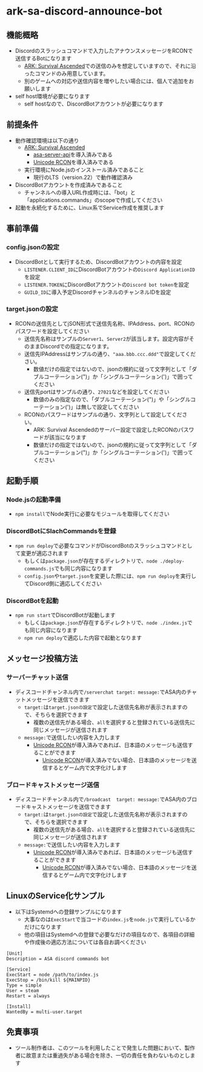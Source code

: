 # ark-sa-discord-announce-bot

## 機能概略
- Discordのスラッシュコマンドで入力したアナウンスメッセージをRCONで送信するBotになります
  - [ARK: Survival Ascended](https://store.steampowered.com/app/2399830/ARK_Survival_Ascended/?l=japanese)での送信のみを想定していますので、それに沿ったコマンドのみ用意しています。
  - 別のゲームへの対応や送信内容を増やしたい場合には、個人で追加をお願いします
- self host環境が必要になります
  - self hostなので、DiscordBotアカウントが必要になります

## 前提条件
- 動作確認環境は以下の通り
  - [ARK: Survival Ascended](https://store.steampowered.com/app/2399830/ARK_Survival_Ascended/?l=japanese)
    - [asa-server-api](https://ark-server-api.com/threads/asa-server-api.33/)を導入済みである
    - [Unicode RCON](https://ark-server-api.com/resources/unicode-rcon.152/)を導入済みである
  - 実行環境にNode.jsのインストール済みであること
    - 現行のLTS（version.22）で動作確認済み
- DiscordBotアカウントを作成済みであること
  - チャンネルへの導入URL作成時には、「bot」と「applications.commands」のscopeで作成してください
- 起動を永続化するために、Linux系でService作成を推奨します

## 事前準備
### config.jsonの設定
- DiscordBotとして実行するため、DiscordBotアカウントの内容を設定
  - `LISTENER.CLIENT_ID`にDiscordBotアカウントの`Discord ApplicationID`を設定
  - `LISTENER.TOKEN`にDiscordBotアカウントの`Discord bot token`を設定
  - `GUILD_ID`に導入予定DiscordチャンネルのチャンネルIDを設定
### target.jsonの設定
- RCONの送信先としてjSON形式で送信先名称、IPAddress、port、RCONのパスワードを設定してください
  - 送信先名称はサンプルの`Server1`、`Server2`が該当します。設定内容がそのままDiscordでの指定になります。
  - 送信先IPAddressはサンプルの通り、`"aaa.bbb.ccc.ddd"`で設定してください。
    - 数値だけの指定ではないので、jsonの規約に従って文字列として「ダブルコーテーション(")」か「シングルコーテーション(')」で囲ってください
  - 送信先portはサンプルの通り、`27021`などを設定してください
    - 数値のみの指定なので、「ダブルコーテーション(")」や「シングルコーテーション(')」は無しで設定してください
  - RCONのパスワードはサンプルの通り、文字列として設定してください。
    - ARK: Survival Ascendedのサーバー設定で設定したRCONのパスワードが該当になります
    - 数値だけの指定ではないので、jsonの規約に従って文字列として「ダブルコーテーション(")」か「シングルコーテーション(')」で囲ってください

## 起動手順
### Node.jsの起動準備
- `npm install`でNode実行に必要なモジュールを取得してください
### DiscordBotにSlachCommandsを登録
- `npm run deploy`で必要なコマンドがDiscordBotのスラッシュコマンドとして変更が適応されます
  - もしくは`package.json`が存在するディレクトリで、`node ./deploy-commands.js`でも同じ内容になります
  - `config.json`や`target.json`を変更した際には、`npm run deploy`を実行してDiscord側に適応してください
### DiscordBotを起動
- `npm run start`でDiscordBotが起動します
  - もしくは`package.json`が存在するディレクトリで、`node ./index.js`でも同じ内容になります
  - `npm run deploy`で適応した内容で起動となります

## メッセージ投稿方法
### サーバーチャット送信
- ディスコードチャンネル内で`/serverchat target: message:`でASA内のチャットメッセージを送信できます
  - `target:`は`target.jsonの設定`で設定した送信先名称が表示されますので、そちらを選択できます
    - 複数の送信先がある場合、`all`を選択すると登録されている送信先に同じメッセージが送信されます
  - `message:`で送信したい内容を入力します
    - [Unicode RCON](https://ark-server-api.com/resources/unicode-rcon.152/)が導入済みであれば、日本語のメッセージも送信することができます
      - [Unicode RCON](https://ark-server-api.com/resources/unicode-rcon.152/)が導入済みでない場合、日本語のメッセージを送信するとゲーム内で文字化けします
### ブロードキャストメッセージ送信
- ディスコードチャンネル内で`/broadcast  target: message:`でASA内のブロードキャストメッセージを送信できます
  - `target:`は`target.jsonの設定`で設定した送信先名称が表示されますので、そちらを選択できます
    - 複数の送信先がある場合、`all`を選択すると登録されている送信先に同じメッセージが送信されます
  - `message:`で送信したい内容を入力します
    - [Unicode RCON](https://ark-server-api.com/resources/unicode-rcon.152/)が導入済みであれば、日本語のメッセージも送信することができます
      - [Unicode RCON](https://ark-server-api.com/resources/unicode-rcon.152/)が導入済みでない場合、日本語のメッセージを送信するとゲーム内で文字化けします

## LinuxのService化サンプル
- 以下はSystemdへの登録サンプルになります
  - 大事なのは`ExecStart`で当コードの`index.js`を`node.js`で実行しているかだけになります
  - 他の項目はSystemdへの登録で必要なだけの項目なので、各項目の詳細や作成後の適応方法については各自お調べください
```
[Unit]
Description = ASA discord commands bot

[Service]
ExecStart = node /path/to/index.js
ExecStop = /bin/kill ${MAINPID}
Type = simple
User = steam
Restart = always

[Install]
WantedBy = multi-user.target
```

## 免責事項
- ツール制作者は、このツールを利用したことで発生した問題において、製作者に故意または重過失がある場合を除き、一切の責任を負わないものとします